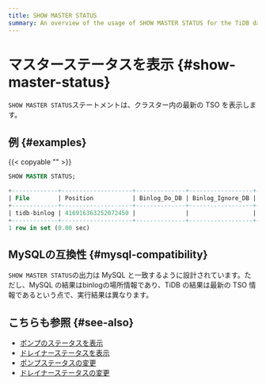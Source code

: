 ```yaml
---
title: SHOW MASTER STATUS
summary: An overview of the usage of SHOW MASTER STATUS for the TiDB database.
---
```


# マスターステータスを表示 {#show-master-status}

`SHOW MASTER STATUS`ステートメントは、クラスター内の最新の TSO を表示します。

## 例 {#examples}

{{< copyable "" >}}

```sql
SHOW MASTER STATUS;
```

```sql
+-------------+--------------------+--------------+------------------+-------------------+
| File        | Position           | Binlog_Do_DB | Binlog_Ignore_DB | Executed_Gtid_Set |
+-------------+--------------------+--------------+------------------+-------------------+
| tidb-binlog | 416916363252072450 |              |                  |                   |
+-------------+--------------------+--------------+------------------+-------------------+
1 row in set (0.00 sec)
```

## MySQLの互換性 {#mysql-compatibility}

`SHOW MASTER STATUS`の出力は MySQL と一致するように設計されています。ただし、MySQL の結果はbinlogの場所情報であり、TiDB の結果は最新の TSO 情報であるという点で、実行結果は異なります。

## こちらも参照 {#see-also}

-   [<a href="/sql-statements/sql-statement-show-pump-status.md">ポンプのステータスを表示</a>](/sql-statements/sql-statement-show-pump-status.md)
-   [<a href="/sql-statements/sql-statement-show-drainer-status.md">ドレイナーステータスを表示</a>](/sql-statements/sql-statement-show-drainer-status.md)
-   [<a href="/sql-statements/sql-statement-change-pump.md">ポンプステータスの変更</a>](/sql-statements/sql-statement-change-pump.md)
-   [<a href="/sql-statements/sql-statement-change-drainer.md">ドレイナーステータスの変更</a>](/sql-statements/sql-statement-change-drainer.md)
